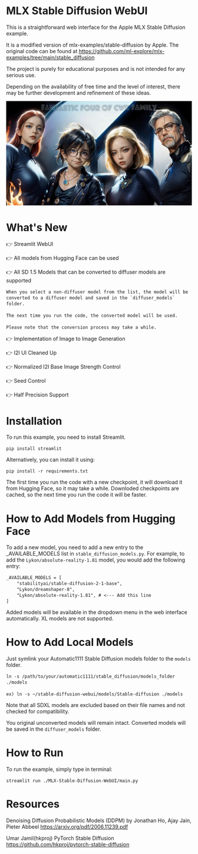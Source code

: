 MLX Stable Diffusion WebUI
====================================
This is a straightforward web interface for the Apple MLX Stable Diffusion example.

It is a modified version of mlx-examples/stable-diffusion by Apple. The original code can be found at https://github.com/ml-explore/mlx-examples/tree/main/stable_diffusion

The project is purely for educational purposes and is not intended for any serious use.

Depending on the availability of free time and the level of interest, there may be further development and refinement of these ideas.

![thumb.jpeg](thumb.jpeg)

What's New
=============

👉 Streamlit WebUI

👉 All models from Hugging Face can be used

👉 All SD 1.5 Models that can be converted to diffuser models are supported

    When you select a non-diffuser model from the list, the model will be converted to a diffuser model and saved in the `diffuser_models` folder. 
 
    The next time you run the code, the converted model will be used.

    Please note that the conversion process may take a while.

👉 Implementation of Image to Image Generation

👉 I2I UI Cleaned Up

👉 Normalized I2I Base Image Strength Control

👉 Seed Control

👉 Half Precision Support

Installation
=============

To run this example, you need to install Streamlit. 

    pip install streamlit   

Alternatively, you can install it using:

    pip install -r requirements.txt

The first time you run the code with a new checkpoint, it will download it from Hugging Face, so it may take a while. Downloded checkpoints are cached, so the next time you run the code it will be faster.

How to Add Models from Hugging Face
===================================

To add a new model, you need to add a new entry to the _AVAILABLE_MODELS list in `stable_diffusion_models.py`. For example, to add the `Lykon/absolute-reality-1.81` model, you would add the following entry:

    _AVAILABLE_MODELS = [
        "stabilityai/stable-diffusion-2-1-base",
        "Lykon/dreamshaper-8",
        "Lykon/absolute-reality-1.81", # <--- Add this line
    ]

Added models will be available in the dropdown menu in the web interface automatically. XL models are not supported. 


How to Add Local Models
===================================

Just symlink your Automatic1111 Stable Diffusion models folder to the `models` folder. 

    ln -s /path/to/your/automatic1111/stable_diffusion/models_folder ./models

    ex) ln -s ~/stable-diffusion-webui/models/Stable-diffusion ./models

Note that all SDXL models are excluded based on their file names and not checked for compatibility.

You original unconverted models will remain intact. Converted models will be saved in the `diffuser_models` folder.

How to Run
=============
To run the example, simply type in terminal:

    streamlit run ./MLX-Stable-Diffusion-WebUI/main.py

Resources
=============

Denoising Diffusion Probabilistic Models (DDPM) by Jonathan Ho, Ajay Jain, Pieter Abbeel
https://arxiv.org/pdf/2006.11239.pdf

Umar Jamil(hkproj) PyTorch Stable Diffusion
https://github.com/hkproj/pytorch-stable-diffusion